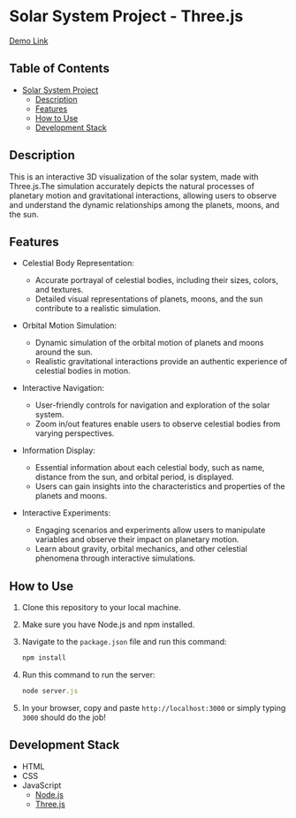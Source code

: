 # Solar System Project - Three.js
[Demo Link]()

## Table of Contents
- [Solar System Project](#solar-system-project---threejs)
  * [Description](#description)
  * [Features](#features)
  * [How to Use](#how-to-use)
  * [Development Stack](#development-stack)

## Description

This is an interactive 3D visualization of the solar system, made with Three.js.The simulation accurately depicts the natural processes of planetary motion and gravitational interactions, allowing users to observe and understand the dynamic relationships among the planets, moons, and the sun.

## Features

- Celestial Body Representation:
    - Accurate portrayal of celestial bodies, including their sizes, colors, and textures.
    - Detailed visual representations of planets, moons, and the sun contribute to a realistic simulation.

- Orbital Motion Simulation:
    - Dynamic simulation of the orbital motion of planets and moons around the sun.
    - Realistic gravitational interactions provide an authentic experience of celestial bodies in motion.
  
- Interactive Navigation:
    - User-friendly controls for navigation and exploration of the solar system.
    - Zoom in/out features enable users to observe celestial bodies from varying perspectives.
  
- Information Display:
    - Essential information about each celestial body, such as name, distance from the sun, and orbital period, is displayed.
    - Users can gain insights into the characteristics and properties of the planets and moons.

- Interactive Experiments:
    - Engaging scenarios and experiments allow users to manipulate variables and observe their impact on planetary motion.
    - Learn about gravity, orbital mechanics, and other celestial phenomena through interactive simulations.

## How to Use

1. Clone this repository to your local machine.

2. Make sure you have Node.js and npm installed.

3. Navigate to the `package.json` file and run this command:
    ```js
    npm install
    ```

4. Run this command to run the server:
    ```js
    node server.js
    ```

5. In your browser, copy and paste `http://localhost:3000` or simply typing `3000` should do the job!

## Development Stack

- HTML
- CSS
- JavaScript
  - [Node.js](https://nodejs.org/en)
  - [Three.js](https://threejs.org/)
